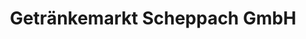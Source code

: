 ---
title: "Getränkemarkt Scheppach GmbH"
url: /krumbach-schwaben/getraenkemarkt-scheppach-gmbh/
shop: Getränke
---